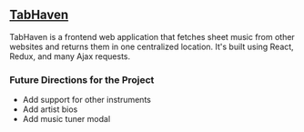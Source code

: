 ## [TabHaven](https://truongdevin.github.io/sheet-music/)

TabHaven is a frontend web application that fetches sheet music from other websites and returns them in one centralized location. It's built using React, Redux, and many Ajax requests.

<!-- ### Photos

#### Search
![Search](/docs/images/search.png)

#### Tab
![Tab](/docs/images/user_page.png) -->


### Future Directions for the Project
- Add support for other instruments
- Add artist bios
- Add music tuner modal
